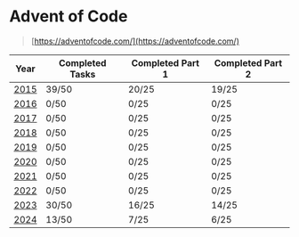 # Advent of Code

> [https://adventofcode.com/](https://adventofcode.com/)

| Year          | Completed Tasks | Completed Part 1 | Completed Part 2 |
| ------------- | --------------- | ---------------- | ---------------- |
| [2015](/2015/README.md) | 39/50 | 20/25 | 19/25 |
| [2016](/2016/README.md) | 0/50 | 0/25 | 0/25 |
| [2017](/2017/README.md) | 0/50 | 0/25 | 0/25 |
| [2018](/2018/README.md) | 0/50 | 0/25 | 0/25 |
| [2019](/2019/README.md) | 0/50 | 0/25 | 0/25 |
| [2020](/2020/README.md) | 0/50 | 0/25 | 0/25 |
| [2021](/2021/README.md) | 0/50 | 0/25 | 0/25 |
| [2022](/2022/README.md) | 0/50 | 0/25 | 0/25 |
| [2023](/2023/README.md) | 30/50 | 16/25 | 14/25 |
| [2024](/2024/README.md) | 13/50 | 7/25 | 6/25 |